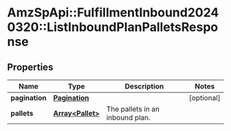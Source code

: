 # AmzSpApi::FulfillmentInbound20240320::ListInboundPlanPalletsResponse

## Properties
Name | Type | Description | Notes
------------ | ------------- | ------------- | -------------
**pagination** | [**Pagination**](Pagination.md) |  | [optional] 
**pallets** | [**Array&lt;Pallet&gt;**](Pallet.md) | The pallets in an inbound plan. | 

